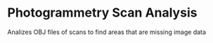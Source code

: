 # Photogrammetry Scan Analysis
 Analizes OBJ files of scans to find areas that are missing image data
